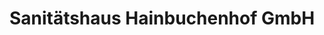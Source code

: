 ---
title: "Sanitätshaus Hainbuchenhof GmbH"
url: /leipzig/sanitaetshaus-hainbuchenhof-gmbh/
shop: Sanitätshaus
---